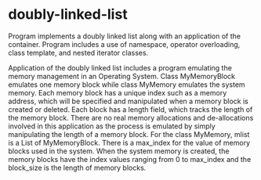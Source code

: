 # doubly-linked-list

Program implements a doubly linked list along with an application of the container. Program includes a use of namespace, operator overloading, class template, and nested iterator classes. 

Application of the doubly linked list includes a program emulating the memory management in an Operating System. Class MyMemoryBlock emulates one memory block while class MyMemory emulates the system memory. Each memory block has a unique index such as a memory address, which will be specified and manipulated when a memory block is created or deleted. Each block has a length field, which tracks the length of the memory block. There are no real memory allocations and de-allocations involved in this application as the process is emulated by simply manipulating the length of a memory block. For the class MyMemory, mlist is a List of MyMemoryBlock. There is a max_index for the value of memory blocks used in the system. When the system memory is created, the memory blocks have the index values ranging from 0 to max_index and the block_size is the length of memory blocks. 
